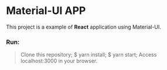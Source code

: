 # Material-UI APP

This project is a example of **React** application using Material-UI.

### Run:

> Clone this repository;
> $ yarn install;
> $ yarn start;
> Access localhost:3000 in your browser.

